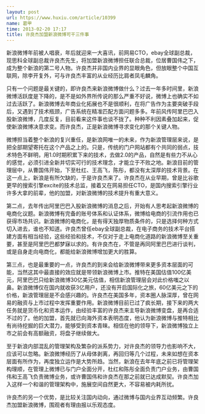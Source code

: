 ```yaml
---
layout: post
url: https://www.huxiu.com/article/10399
name: 葛甲
time: 2013-02-20 17:17
title: 许良杰加盟新浪微博可干三件事
---
```

新浪微博年前被人唱衰，年后就迎来一大喜讯，前网易CTO，ebay全球副总裁，现思科全球副总裁许良杰先生，将加盟新浪微博担任联合总裁，位居曹国伟之下，成为整个新浪的第二号人物。许良杰并非国内业界的显眼角色，但放眼整个中国互联网，除李开复外，可与许良杰丰富的从业经历比肩者凤毛麟角。

只有一个问题是最关键的，即许良杰来新浪微博做什么？过去一年多时间里，新浪微博活跃度是下降的，是不是如外界所传说的那么严重不好说，微博上也确实不如过去活跃了。新浪微博去年商业化拓展也不是很顺利，在将广告作为主要突破手段后，又遇到了技术瓶颈，广告系统在精准匹配方面问题多多。年前风传阿里巴巴入股新浪微博，几度反复，目前看来这件事也谈不拢了。种种不利因素叠加起来，促使新浪微博决意求变。而许良杰，正是新浪微博寻求变化的那个关键人物。

微博担当着整个新浪的复兴重任，是新浪网唯一的未来，作为新浪管理层来说，是把全部期望寄托在这个产品之上的。只是，传统的门户网站都有个共同的弱点，技术特色不鲜明，用1.0时期积累下来的技术，去做2.0的产品，自然是有些力不从心的感觉，必须引进全新并切实可行的技术理念，才能立于不败之地。新浪目前的管理层中，从曹国伟开始，下至杜红、王高飞，陈彤，都没有太深厚的技术背景。在这一点上，新浪是有所欠缺的，于是许良杰来了。许良杰在从业早期，曾是比谷歌更早的搜索引擎excite的技术总监，接着又在网易担任CTO，是国内搜索引擎行业许多大拿的前辈，他的加盟，对新浪微博的技术提升有重大意义。

第二点，去年传出阿里巴巴入股新浪微博的消息之后，开始有人思考起新浪微博的电商化议题。新浪微博有完备的账号体系和认证体系，微博给电商的引流作用也已获得市场共识。新浪微博的电商化，是有得天独厚物质条件的，只是选择何种方式切入进去，谁也不知道。许良杰曾任ebay全球副总裁，在电子商务的技术平台搭建方面有相当经验，这些经验和技术，不仅对于走上电商化道路的新浪微博至关重要，甚至是阿里巴巴都梦寐以求的。有许良杰在，不管是再同阿里巴巴进行谈判，或是自身走向电商化，都能给新浪微博增加更大的胜算。

第三点，也是最重要的一点，许良杰的到来会给新浪微博带来更多资本层面的可能，当然这其中最直接的效应就是带领新浪微博上市。推特在美国估值100亿美元，阿里巴巴只给新浪微博30亿美元估值，相信新浪管理层会对此价格嗤之以鼻。新浪微博仅在国内就收获3亿用户，还没有开启国际化之旅，60亿美元之下的价格，新浪管理层是不会感兴趣的。许良杰在美国多年，资本圈人脉深厚，曾在网易的融资与上市过程中发挥重要作用。新浪微博目前已过了疯长期，接下来的两大任务就是货币化和资本运作，由经验丰富的许良杰来主导新浪微博变盘，是再合适不过的了。他的加盟，首先就已向海外资本表明态度，他认为新浪微博与推特相比有尚待挖掘的巨大潜力，能够受到资本青睐。相信在他的领导下，新浪微博独立上市之前会有高额融资，将盘子继续做大。

至于新浪内部混乱的管理架构及繁杂的派系势力，对许良杰的领导力也影响不大，应该可以忽略。新浪微博经历了从母体剥离，再回归等几个过程，未来如想在资本层面有所作为，再度独立运作是大势所趋。当然，新浪在去年年底之前已将管理架构理顺，在管理上微博已与门户全面分开，杜红和陈彤全面负责门户业务，由曹国伟和王高飞负责微博业务，或许曹国伟和许良杰在那之前就已达成默契。许良杰加入这样一个和谐的管理架构中，施展空间自然更大，不容易被内耗所扰。

许良杰的另一个优势，是比较关注国内动向，通过微博与国内业界互动频繁。许良杰加盟新浪微博，围观者有理由报以乐观态度。

